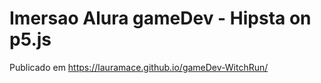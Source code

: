 # Imersao Alura gameDev - Hipsta on p5.js

Publicado em https://lauramace.github.io/gameDev-WitchRun/
